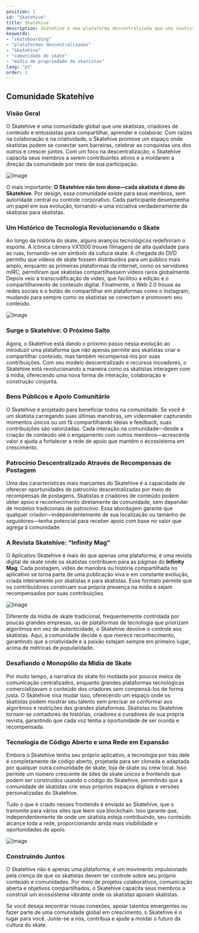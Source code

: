```yaml
---
position: 1
id: "Skatehive"
title: Skatehive 
description: Skatehive é uma plataforma descentralizada que une skatistas, criadores de conteúdo e fãs. Ela capacita os usuários a compartilhar, criar e ganhar recompensas enquanto constrói um espaço voltado para a comunidade para a cultura do skate. Com um modelo de código aberto e foco na criatividade, o Skatehive desafia a mídia tradicional e oferece uma nova maneira para os skatistas mostrarem seu talento.
keywords:
- "skateboarding"
- "plataformas descentralizadas"
- "Skatehive"
- "comunidade de skate"
- "mídia de propriedade de skatistas"
lang: "pt"
order: 1
---
```


## Comunidade Skatehive 
### Visão Geral
O Skatehive é uma comunidade global que une skatistas, criadores de conteúdo e entusiastas para compartilhar, aprender e colaborar. Com raízes na colaboração e na criatividade, o Skatehive promove um espaço onde skatistas podem se conectar sem barreiras, celebrar as conquistas uns dos outros e crescer juntos. Com um foco na descentralização, o Skatehive capacita seus membros a serem contribuintes ativos e a moldarem a direção da comunidade por meio de sua participação.

![Image](https://ipfs.skatehive.app/ipfs/QmbzyAq6rBnuNohzddiDQN4w5sENS8sGMUnki2gjbKFN7e)

O mais importante: **O Skatehive não tem dono—cada skatista é dono do Skatehive**. Por design, essa comunidade existe para seus membros, sem autoridade central ou controle corporativo. Cada participante desempenha um papel em sua evolução, tornando-a uma iniciativa verdadeiramente de skatistas para skatistas.

### Um Histórico de Tecnologia Revolucionando o Skate
Ao longo da história do skate, alguns avanços tecnológicos redefiniram o esporte. A icônica câmera VX1000 trouxe filmagens de alta qualidade para as ruas, tornando-se um símbolo da cultura skate. A chegada do DVD permitiu que vídeos de skate fossem distribuídos para um público mais amplo, enquanto as primeiras plataformas da internet, como os servidores mIRC, permitiram que skatistas compartilhassem vídeos raros globalmente. Depois veio a transcodificação de vídeo, que facilitou a edição e o compartilhamento de conteúdo digital. Finalmente, o Web 2.0 trouxe as redes sociais e o botão de compartilhar em plataformas como o Instagram, mudando para sempre como os skatistas se conectam e promovem seu conteúdo.

![Image](https://ipfs.skatehive.app/ipfs/QmSt5VnN6P4k3ja1D723F46GtpEzZnxcaZwMHqpv7saPri)

### Surge o Skatehive: O Próximo Salto
Agora, o Skatehive está dando o próximo passo nessa evolução ao introduzir uma plataforma que não apenas permite aos skatistas criar e compartilhar conteúdo, mas também recompensá-los por suas contribuições. Com seu modelo descentralizado e recursos inovadores, o Skatehive está revolucionando a maneira como os skatistas interagem com a mídia, oferecendo uma nova forma de interação, colaboração e construção conjunta.

### Bens Públicos e Apoio Comunitário
O Skatehive é projetado para beneficiar todos na comunidade. Se você é um skatista carregando suas últimas manobras, um videomaker capturando momentos únicos ou um fã compartilhando ideias e feedback, suas contribuições são valorizadas. Cada interação na comunidade—desde a criação de conteúdo até o engajamento com outros membros—acrescenta valor e ajuda a fortalecer a rede de apoio que mantém o ecossistema em crescimento.

### Patrocínio Descentralizado Através de Recompensas de Postagem
Uma das características mais marcantes do Skatehive é a capacidade de oferecer oportunidades de patrocínio descentralizadas por meio de recompensas de postagens. Skatistas e criadores de conteúdo podem obter apoio e reconhecimento diretamente da comunidade, sem depender de modelos tradicionais de patrocínio. Essa abordagem garante que qualquer criador—independentemente de sua localização ou tamanho de seguidores—tenha potencial para receber apoio com base no valor que agrega à comunidade.

### A Revista Skatehive: "Infinity Mag"
O Aplicativo Skatehive é mais do que apenas uma plataforma; é uma revista digital de skate onde os skatistas contribuem para as páginas do **Infinity Mag**. Cada postagem, vídeo de manobra ou história compartilhada no aplicativo se torna parte de uma publicação viva e em constante evolução, criada inteiramente por skatistas e para skatistas. Esse formato permite que os contribuidores construam sua própria presença na mídia e sejam recompensados por suas contribuições.

![Image](https://ipfs.skatehive.app/ipfs/QmPvSv7iRDrHJTxBpqeoyi5utA8QmgEUCuAiQ2JsYCGz4m)


Diferente da mídia de skate tradicional, frequentemente controlada por poucas grandes empresas, ou de plataformas de tecnologia que priorizam algoritmos em vez de autenticidade, o Skatehive devolve o controle aos skatistas. Aqui, a comunidade decide o que merece reconhecimento, garantindo que a criatividade e a paixão estejam sempre em primeiro lugar, acima de métricas de popularidade.

### Desafiando o Monopólio da Mídia de Skate
Por muito tempo, a narrativa do skate foi moldada por poucos meios de comunicação centralizados, enquanto grandes plataformas tecnológicas comercializavam o conteúdo dos criadores sem compensá-los de forma justa. O Skatehive visa mudar isso, oferecendo um espaço onde os skatistas podem mostrar seu talento sem precisar se conformar aos algoritmos e restrições das grandes plataformas. Skatistas no Skatehive tornam-se contadores de histórias, criadores e curadores de sua própria revista, garantindo que cada voz tenha a oportunidade de ser ouvida e recompensada.

### Tecnologia de Código Aberto e uma Rede em Expansão
Embora o Skatehive tenha seu próprio aplicativo, a tecnologia por trás dele é completamente de código aberto, projetada para ser clonada e adaptada por qualquer outra comunidade de skate, loja de skate ou crew local. Isso permite um número crescente de sites de skate únicos e frontends que podem ser construídos usando o código do Skatehive, permitindo que a comunidade de skatistas crie seus próprios espaços digitais e versões personalizadas do Skatehive.

Tudo o que é criado nesses frontends é enviado ao Skatehive, que o transmite para vários sites que leem sua blockchain. Isso garante que, independentemente de onde um skatista esteja contribuindo, seu conteúdo alcance toda a rede, proporcionando ainda mais visibilidade e oportunidades de apoio.

![Image](https://ipfs.skatehive.app/ipfs/QmePbuFW6b86qDRbKXqpTr5rU8HKF6VRpboxiy9JH3Eujb)

### Construindo Juntos
O Skatehive não é apenas uma plataforma; é um movimento impulsionado pela crença de que os skatistas devem ter controle sobre seu próprio conteúdo e comunidades. Por meio de projetos colaborativos, comunicação aberta e objetivos compartilhados, o Skatehive capacita seus membros a construir um ecossistema vibrante onde os skatistas apoiam skatistas.

Se você deseja encontrar novas conexões, apoiar talentos emergentes ou fazer parte de uma comunidade global em crescimento, o Skatehive é o lugar para você. Junte-se a nós, contribua e ajude a moldar o futuro da cultura do skate.

